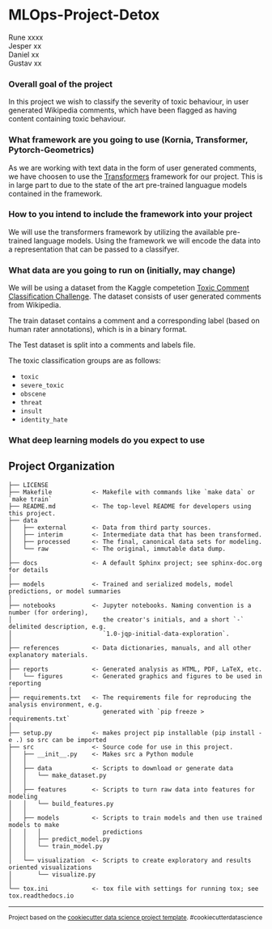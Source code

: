  MLOps-Project-Detox
==============================
Rune xxxx \
Jesper xx \
Daniel xx \
Gustav xx

### Overall goal of the project
In this project we wish to classify the severity of toxic behaviour, in user generated Wikipedia comments, which have been flagged as having content containing toxic behaviour.
### What framework are you going to use (Kornia, Transformer, Pytorch-Geometrics)
As we are working with text data in the form of user generated comments, we have choosen to use the [Transformers](https://github.com/huggingface/transformers) framework for our project. This is in large part to due to the state of the art pre-trained languague models contained in the framework.

### How to you intend to include the framework into your project
We will use the transformers framework by utilizing the available pre-trained language models. Using the framework we will encode the data into a representation that can be passed to a classifyer. 

### What data are you going to run on (initially, may change)
We will be using a dataset from the Kaggle competetion [Toxic Comment Classification Challenge](https://www.kaggle.com/competitions/jigsaw-toxic-comment-classification-challenge/data). The dataset consists of user generated comments from Wikipedia. 

The train dataset contains a comment and a corresponding label (based on human rater annotations), which is in a binary format.

The Test dataset is split into a comments and labels file.

The toxic classification groups are as follows:

* `toxic`
* `severe_toxic`
* `obscene`
* `threat`
* `insult`
* `identity_hate`
### What deep learning models do you expect to use



Project Organization
------------

    ├── LICENSE
    ├── Makefile           <- Makefile with commands like `make data` or `make train`
    ├── README.md          <- The top-level README for developers using this project.
    ├── data
    │   ├── external       <- Data from third party sources.
    │   ├── interim        <- Intermediate data that has been transformed.
    │   ├── processed      <- The final, canonical data sets for modeling.
    │   └── raw            <- The original, immutable data dump.
    │
    ├── docs               <- A default Sphinx project; see sphinx-doc.org for details
    │
    ├── models             <- Trained and serialized models, model predictions, or model summaries
    │
    ├── notebooks          <- Jupyter notebooks. Naming convention is a number (for ordering),
    │                         the creator's initials, and a short `-` delimited description, e.g.
    │                         `1.0-jqp-initial-data-exploration`.
    │
    ├── references         <- Data dictionaries, manuals, and all other explanatory materials.
    │
    ├── reports            <- Generated analysis as HTML, PDF, LaTeX, etc.
    │   └── figures        <- Generated graphics and figures to be used in reporting
    │
    ├── requirements.txt   <- The requirements file for reproducing the analysis environment, e.g.
    │                         generated with `pip freeze > requirements.txt`
    │
    ├── setup.py           <- makes project pip installable (pip install -e .) so src can be imported
    ├── src                <- Source code for use in this project.
    │   ├── __init__.py    <- Makes src a Python module
    │   │
    │   ├── data           <- Scripts to download or generate data
    │   │   └── make_dataset.py
    │   │
    │   ├── features       <- Scripts to turn raw data into features for modeling
    │   │   └── build_features.py
    │   │
    │   ├── models         <- Scripts to train models and then use trained models to make
    │   │   │                 predictions
    │   │   ├── predict_model.py
    │   │   └── train_model.py
    │   │
    │   └── visualization  <- Scripts to create exploratory and results oriented visualizations
    │       └── visualize.py
    │
    └── tox.ini            <- tox file with settings for running tox; see tox.readthedocs.io


--------

<p><small>Project based on the <a target="_blank" href="https://drivendata.github.io/cookiecutter-data-science/">cookiecutter data science project template</a>. #cookiecutterdatascience</small></p>
